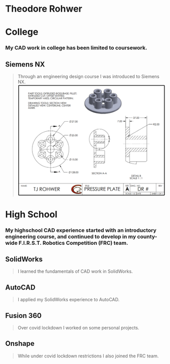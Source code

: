 # Theodore Rohwer

# **College**
### My CAD work in college has been limited to coursework.
## Siemens NX
> Through an engineering design course I was introduced to Siemens NX.
![SolidWorks CAD parts](/SW.PressurePlate.png)

# **High School**
### My highschool CAD experience started with an introductory engineering course, and continued to develop in my county-wide F.I.R.S.T. Robotics Competition (FRC) team.
## SolidWorks
> I learned the fundamentals of CAD work in SolidWorks.

## AutoCAD
> I applied my SolidWorks experience to AutoCAD.

## Fusion 360
> Over covid lockdown I worked on some personal projects.

## Onshape
> While under covid lockdown restrictions I also joined the FRC team. 
  

